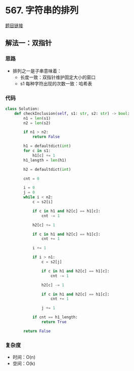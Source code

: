 # 567. 字符串的排列

[题目链接](https://leetcode.cn/problems/permutation-in-string/description/)

## 解法一：双指针

### 思路

- 排列之一是子串意味着：
  - 长度一致：双指针维护固定大小的窗口
  - s1 每种字符出现的次数一致：哈希表

### 代码

```py
class Solution:
    def checkInclusion(self, s1: str, s2: str) -> bool:
        n1 = len(s1)
        n2 = len(s2)

        if n1 > n2:
            return False

        h1 = defaultdict(int)
        for c in s1:
            h1[c] += 1
        h1_length = len(h1)

        h2 = defaultdict(int)

        cnt = 0

        i = 0
        j = 0
        while i < n2:
            c = s2[i]

            if c in h1 and h2[c] == h1[c]:
                cnt -= 1

            h2[c] += 1

            if c in h1 and h2[c] == h1[c]:
                cnt += 1

            i += 1

            if i > n1:
                c = s2[j]

                if c in h1 and h2[c] == h1[c]:
                    cnt -= 1

                h2[c] -= 1

                if c in h1 and h2[c] == h1[c]:
                    cnt += 1

                j += 1

            if cnt == h1_length:
                return True

        return False
```

### 复杂度

- 时间：O(n)
- 空间：O(k)
